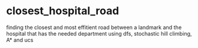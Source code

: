 # closest_hospital_road
finding the closest and most effitient road between a landmark and the hospital that has the needed department using dfs, stochastic hill climbing, A* and ucs
